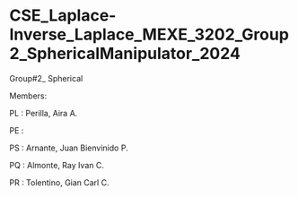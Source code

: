 # CSE_Laplace-Inverse_Laplace_MEXE_3202_Group2_SphericalManipulator_2024

Group#2_ Spherical

Members:

PL : Perilla, Aira A.

PE : 

PS : Arnante, Juan Bienvinido P.

PQ : Almonte, Ray Ivan C.

PR : Tolentino, Gian Carl C.
